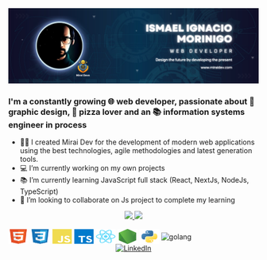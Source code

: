 <div align="center">
    <a href="https://miraidev.com" target="_blank"></s>
        <img  src="./icons/banner.png" alt="banner" />
    </a> 
</div>

### I'm a constantly growing 🌐 web developer, passionate about 🎨 graphic design, 🍕 pizza lover and an 📚 information systems engineer in process 

- 👨‍💻 I created Mirai Dev for the development of modern web applications using the best technologies, agile methodologies and latest generation tools.
- :computer: I’m currently working on my own projects
- 📚 I’m currently learning JavaScript full stack (React, NextJs, NodeJs, TypeScript)
- :eyes: I’m looking to collaborate on Js project to complete my learning

<div align="center">
    <a href="thecoderbutcher.github.io" target="_blank">
      <img height="200em" src="https://github-readme-stats.vercel.app/api?username=thecoderbutcher&show_icons=true&theme=github_dark&include_all_commits=true&count_private=true">
      <img height="200em" src="https://github-readme-stats.vercel.app/api/top-langs/?username=thecoderbutcher&layout=compact&langs_count=16&theme=github_dark">
    </a>
</div>
<br>
<div align="center" style="display: inline-block;">
    <img align="center" height="30" width="40" src="https://raw.githubusercontent.com/devicons/devicon/master/icons/html5/html5-original.svg" alt="html5">
    <img align="center" height="30" width="40" src="https://raw.githubusercontent.com/devicons/devicon/master/icons/css3/css3-original.svg" alt="css3">
    <img align="center" height="30" width="40" src="https://raw.githubusercontent.com/devicons/devicon/master/icons/javascript/javascript-plain.svg" alt="js">
    <img align="center" height="30" width="40" src="https://raw.githubusercontent.com/devicons/devicon/master/icons/typescript/typescript-plain.svg" alt="ts">
    <img align="center" height="30" width="40" src="https://raw.githubusercontent.com/devicons/devicon/master/icons/react/react-original.svg" alt="js">
    <img align="center" height="30" width="40" src="https://raw.githubusercontent.com/devicons/devicon/master/icons/nodejs/nodejs-original.svg" alt="nodejs">
    <img align="center" height="30" width="40" src="https://raw.githubusercontent.com/devicons/devicon/master/icons/python/python-original.svg" alt="python">
    <img align="center" height="30" width="40" src="https://raw.githubusercontent.com/jmnote/z-icons/master/svg/go.svg" alt="golang">
    
</div>
<br>
<div align="center">
    <a href="https://www.linkedin.com/in/ignaciomorinigo/" target="_blank"></s><img  src="https://img.shields.io/badge/LinkedIn-0077B5?style=for-the-badge&logo=linkedin&logoColor=white" alt="LinkedIn"></a>
</div>
